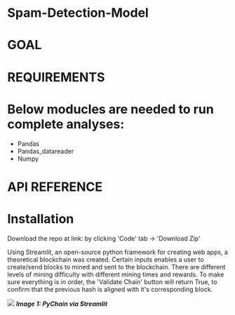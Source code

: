 # Spam-Detection-Model

# GOAL

# REQUIREMENTS

# Below moducles are needed to run complete analyses:

- Pandas
- Pandas_datareader
- Numpy


# API REFERENCE

# Installation
Download the repo at link:  by clicking 'Code' tab -> 'Download Zip'



Using Streamlit, an open-source python framework for creating web apps, a theoretical blockchain was created. Certain inputs enables a user to create/send blocks to mined and sent to the blockchain. There are different levels of mining difficulty with different mining times and rewards. To make sure everything is in order, the 'Validate Chain' button will return True, to confirm that the previous hash is aligned with it's corresponding block. 

![](Images/version2.PNG)
***Image 1: PyChain via Streamlit***
